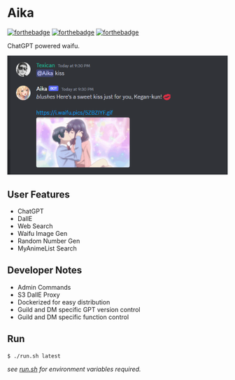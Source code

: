 # Aika
[![forthebadge](https://forthebadge.com/images/badges/made-with-go.svg)](https://forthebadge.com) [![forthebadge](https://forthebadge.com/images/badges/kinda-sfw.svg)](https://forthebadge.com) [![forthebadge](https://forthebadge.com/images/badges/built-with-love.svg)](https://forthebadge.com)

ChatGPT powered waifu.

![Aika Kissing](./assets/example.png)

## User Features

- ChatGPT
- DallE
- Web Search
- Waifu Image Gen
- Random Number Gen
- MyAnimeList Search

## Developer Notes

- Admin Commands
- S3 DallE Proxy
- Dockerized for easy distribution
- Guild and DM specific GPT version control
- Guild and DM specific function control

## Run

```shell
$ ./run.sh latest
```

*see [run.sh](./run.sh) for environment variables required.*